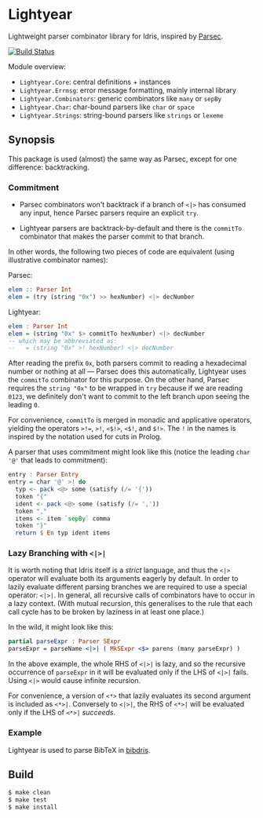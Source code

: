 # Lightyear

Lightweight parser combinator library for Idris,
inspired by [Parsec](http://hackage.haskell.org/package/parsec).

[![Build Status](https://travis-ci.org/ziman/lightyear.svg?branch=master)](https://travis-ci.org/ziman/lightyear)

Module overview:
* `Lightyear.Core`: central definitions + instances
* `Lightyear.Errmsg`: error message formatting, mainly internal library
* `Lightyear.Combinators`: generic combinators like `many` or `sepBy`
* `Lightyear.Char`: char-bound parsers like `char` or `space`
* `Lightyear.Strings`: string-bound parsers like `strings` or `lexeme`

## Synopsis

This package is used (almost) the same way as Parsec, except for one difference: backtracking.

### Commitment
* Parsec combinators
  won't backtrack if a branch of `<|>` has consumed any input, hence Parsec
  parsers require an explicit `try`.

* Lightyear parsers are backtrack-by-default and there is
  the `commitTo` combinator that makes the parser commit to that branch.

In other words, the following two pieces of code are equivalent (using illustrative combinator names):

Parsec:
```haskell
elem :: Parser Int
elem = (try (string "0x") >> hexNumber) <|> decNumber
```

Lightyear:
```haskell
elem : Parser Int
elem = (string "0x" $> commitTo hexNumber) <|> decNumber
-- which may be abbreviated as:
--   = (string "0x" >! hexNumber) <|> decNumber
```

After reading the prefix `0x`, both parsers commit to reading a hexadecimal number
or nothing at all — Parsec does this automatically, Lightyear uses the `commitTo` combinator
for this purpose.
On the other hand, Parsec requires the `string "0x"` to be wrapped in `try` because
if we are reading `0123`, we definitely don't want to commit to the left branch
upon seeing the leading `0`.

For convenience, `commitTo` is merged in monadic and applicative operators,
yielding the operators `>!=`, `>!`, `<$!>`, `<$!`, and `$!>`.
The `!` in the names is inspired by the notation used for cuts in Prolog.

A parser that uses commitment might look like this (notice the leading
`char '@'` that leads to commitment):
```haskell
entry : Parser Entry
entry = char '@' >! do
  typ <- pack <@> some (satisfy (/= '{'))
  token "{"
  ident <- pack <@> some (satisfy (/= ','))
  token ","
  items <- item `sepBy` comma
  token "}"
  return $ En typ ident items
```

### Lazy Branching with `<|>|`

It is worth noting that Idris itself is a _strict_ language, and thus the `<|>`
operator will evaluate both its arguments eagerly by default. In order to lazily
evaluate different parsing branches we are required to use a special operator:
`<|>|`. In general, all recursive calls of combinators have to occur in a lazy context.
(With mutual recursion, this generalises to the rule that each call cycle
has to be broken by laziness in at least one place.)

In the wild, it might look like this:

```idris
partial parseExpr : Parser SExpr
parseExpr = parseName <|>| ( MkSExpr <$> parens (many parseExpr) )
```

In the above example, the whole RHS of `<|>|` is lazy, and so the recursive
occurrence of `parseExpr` in it will be evaluated only if the LHS of `<|>|` fails.
Using `<|>` would cause infinite recursion.

For convenience, a version of `<*>` that lazily evaluates its second argument is
included as `<*>|`. Conversely to `<|>|`, the RHS of `<*>|` will be evaluated
only if the LHS of `<*>|` _succeeds_.

### Example

Lightyear is used to parse BibTeX in <a href="https://github.com/ziman/bibdris/blob/master/Bibtex.idr">bibdris</a>.

## Build
```bash
$ make clean
$ make test
$ make install
```
